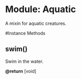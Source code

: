 # Module: Aquatic
    

A mixin for aquatic creatures.



#Instance Methods
## swim() [](#method-i-swim)
Swim in the water.

**@return** [void] 

